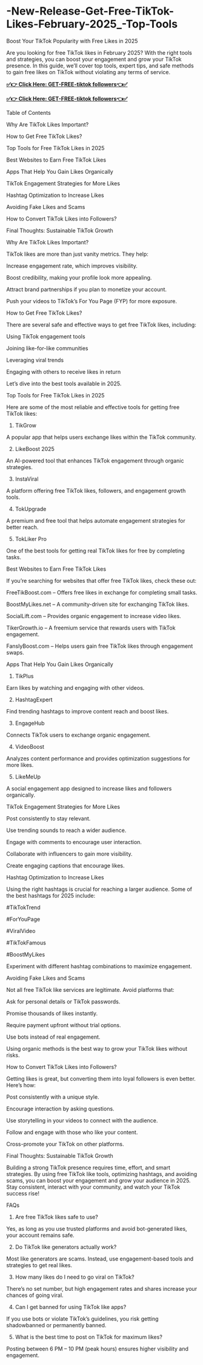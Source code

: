# -New-Release-Get-Free-TikTok-Likes-February-2025_-Top-Tools
Boost Your TikTok Popularity with Free Likes in 2025

Are you looking for free TikTok likes in February 2025? With the right tools and strategies, you can boost your engagement and grow your TikTok presence. In this guide, we’ll cover top tools, expert tips, and safe methods to gain free likes on TikTok without violating any terms of service.

**[✅👉 Click Here: GET-FREE-tiktok followers👈✅](https://jahanhubspot.com/tiktok1/)**

**[✅👉 Click Here: GET-FREE-tiktok followers👈✅](https://jahanhubspot.com/tiktok1/)**

Table of Contents

Why Are TikTok Likes Important?

How to Get Free TikTok Likes?

Top Tools for Free TikTok Likes in 2025

Best Websites to Earn Free TikTok Likes

Apps That Help You Gain Likes Organically

TikTok Engagement Strategies for More Likes

Hashtag Optimization to Increase Likes

Avoiding Fake Likes and Scams

How to Convert TikTok Likes into Followers?

Final Thoughts: Sustainable TikTok Growth

Why Are TikTok Likes Important?

TikTok likes are more than just vanity metrics. They help:

Increase engagement rate, which improves visibility.

Boost credibility, making your profile look more appealing.

Attract brand partnerships if you plan to monetize your account.

Push your videos to TikTok’s For You Page (FYP) for more exposure.

How to Get Free TikTok Likes?

There are several safe and effective ways to get free TikTok likes, including:

Using TikTok engagement tools

Joining like-for-like communities

Leveraging viral trends

Engaging with others to receive likes in return

Let’s dive into the best tools available in 2025.

Top Tools for Free TikTok Likes in 2025

Here are some of the most reliable and effective tools for getting free TikTok likes:

1. TikGrow

A popular app that helps users exchange likes within the TikTok community.

2. LikeBoost 2025

An AI-powered tool that enhances TikTok engagement through organic strategies.

3. InstaViral

A platform offering free TikTok likes, followers, and engagement growth tools.

4. TokUpgrade

A premium and free tool that helps automate engagement strategies for better reach.

5. TokLiker Pro

One of the best tools for getting real TikTok likes for free by completing tasks.

Best Websites to Earn Free TikTok Likes

If you’re searching for websites that offer free TikTok likes, check these out:

FreeTikBoost.com – Offers free likes in exchange for completing small tasks.

BoostMyLikes.net – A community-driven site for exchanging TikTok likes.

SocialLift.com – Provides organic engagement to increase video likes.

TikerGrowth.io – A freemium service that rewards users with TikTok engagement.

FanslyBoost.com – Helps users gain free TikTok likes through engagement swaps.

Apps That Help You Gain Likes Organically

1. TikPlus

Earn likes by watching and engaging with other videos.

2. HashtagExpert

Find trending hashtags to improve content reach and boost likes.

3. EngageHub

Connects TikTok users to exchange organic engagement.

4. VideoBoost

Analyzes content performance and provides optimization suggestions for more likes.

5. LikeMeUp

A social engagement app designed to increase likes and followers organically.

TikTok Engagement Strategies for More Likes

Post consistently to stay relevant.

Use trending sounds to reach a wider audience.

Engage with comments to encourage user interaction.

Collaborate with influencers to gain more visibility.

Create engaging captions that encourage likes.

Hashtag Optimization to Increase Likes

Using the right hashtags is crucial for reaching a larger audience. Some of the best hashtags for 2025 include:

#TikTokTrend

#ForYouPage

#ViralVideo

#TikTokFamous

#BoostMyLikes

Experiment with different hashtag combinations to maximize engagement.

Avoiding Fake Likes and Scams

Not all free TikTok like services are legitimate. Avoid platforms that:

Ask for personal details or TikTok passwords.

Promise thousands of likes instantly.

Require payment upfront without trial options.

Use bots instead of real engagement.

Using organic methods is the best way to grow your TikTok likes without risks.

How to Convert TikTok Likes into Followers?

Getting likes is great, but converting them into loyal followers is even better. Here’s how:

Post consistently with a unique style.

Encourage interaction by asking questions.

Use storytelling in your videos to connect with the audience.

Follow and engage with those who like your content.

Cross-promote your TikTok on other platforms.

Final Thoughts: Sustainable TikTok Growth

Building a strong TikTok presence requires time, effort, and smart strategies. By using free TikTok like tools, optimizing hashtags, and avoiding scams, you can boost your engagement and grow your audience in 2025. Stay consistent, interact with your community, and watch your TikTok success rise!

FAQs

1. Are free TikTok likes safe to use?

Yes, as long as you use trusted platforms and avoid bot-generated likes, your account remains safe.

2. Do TikTok like generators actually work?

Most like generators are scams. Instead, use engagement-based tools and strategies to get real likes.

3. How many likes do I need to go viral on TikTok?

There’s no set number, but high engagement rates and shares increase your chances of going viral.

4. Can I get banned for using TikTok like apps?

If you use bots or violate TikTok’s guidelines, you risk getting shadowbanned or permanently banned.

5. What is the best time to post on TikTok for maximum likes?

Posting between 6 PM – 10 PM (peak hours) ensures higher visibility and engagement.
